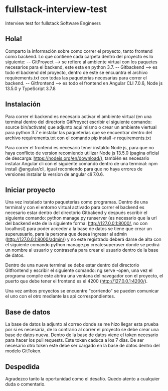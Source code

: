 # fullstack-interview-test
Interview test for fullstack Software Engineers

## Hola!
Comparto la información sobre como correr el proyecto, tanto frontend como backend.
Lo que contiene cada carpeta dentro del proyecto es lo siguiente:
-- GitProyect --> se refiere al ambiente virtual con los paquetes necesarios para el backend, este esta en python 3.7.
-- Gitbackend --> es todo el backend del proyecto, dentro de este se encuantra el archivo requirements.txt con todas las paqueterias necesarias para correr el backend.
-- Gitfrontend --> es todo el frontend en Angular CLI 7.0.6, Node js 13.5.0 y TypeScript 3.7.8

## Instalación

Para correr el backend es necesario activar el ambiente virtual (en una terminal dentro del directorio GitProyect escribir el siguiente comando: source bin/activate) que adjunto aqui mismo o crear un ambiente viertual para python 3.7 e instalar las paqueterías que se encuentrar dentro del archivo requirements.txt con el comando pip install -r requirements.txt

Para correr el frontend es necesario tener instaldo Node js, para que no haya conflicto de version recomiendo utilizar Node js 13.5.0 (pagina oficial de descarga: https://nodejs.org/en/download/), también es necesario instalar Angular cli con el siguiente comando dentro de una terminal: npm install @angular/cli, igual recomiendo para que no haya errores de versiones instalar la version de angular cli 7.0.6.

## Iniciar proyecto
Una vez instalado tanto paqueterias como programas.
Dentro de una terminal y con el entorno virtual activado para correr el backend es necesario estar dentro del directorio Gitbakend y después escribir el siguiente comando: python manage.py runserver (es necesario que la url del backend este de la siguiente forma: http://127.0.0.1:8000/, no con localhost) para poder acceder a la base de datos se tiene que crear un superusuario, para la persona que desea ingresar al admin (http://127.0.0.1:8000/admin/) y no este registrado deberá darse de alta con el siguiente comando python manage.py createsuperuser donde se pedirá un nombre al usuario y contraseña para crear el usuario dentro de la base de datos.

Dentro de una nueva terminal se debe estar dentro del directorio Gitfrontend y escribir el siguiente comando: ng serve -open, una vez el programa compile este abrira una ventana del navegador con el proyecto, el puerto que debe tener el frontend es el 4200 (http://127.0.0.1:4200/).

Una vez ambos proyectos se encuentre "corriendo" se pueden comunicar el uno con el otro mediante las api correspondientes.

## Base de datos
La base de datos la adjunto al correo donde se me hizo llegar esta prueba por si es necesaria, de lo contrario al correr el proyecto se debe crear una base de datos nueva.
Dentro de la base de datos viene el token necesario para hacer los pull requests.
Este token caduca a los 7 días.
De ser necesario otro token este debe ser cargado en la base de datos dentro del modelo GitToken.


## Despedida
Agradezco tanto la oportunidad como el desafío. 
Quedo atento a cualquier duda o comentario.
